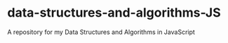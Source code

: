 # data-structures-and-algorithms-JS
A repository for my Data Structures and Algorithms in JavaScript
